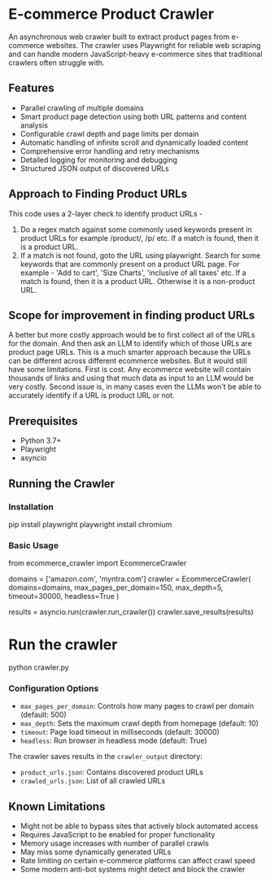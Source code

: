 # E-commerce Product Crawler

An asynchronous web crawler built to extract product pages from e-commerce websites. The crawler uses Playwright for reliable web scraping and can handle modern JavaScript-heavy e-commerce sites that traditional crawlers often struggle with.

## Features

- Parallel crawling of multiple domains
- Smart product page detection using both URL patterns and content analysis
- Configurable crawl depth and page limits per domain
- Automatic handling of infinite scroll and dynamically loaded content
- Comprehensive error handling and retry mechanisms
- Detailed logging for monitoring and debugging
- Structured JSON output of discovered URLs


## Approach to Finding Product URLs
This code uses a 2-layer check to identify product URLs -
1. Do a regex match against some commonly used keywords present in product URLs for example /product/, /p/ etc. If a match is found, then it is a product URL.
2. If a match is not found, goto the URL using playwright. Search for some keywords that are commonly present on a product URL page. For example - 'Add to cart', 'Size Charts', 'inclusive of all taxes' etc. If a match is found, then it is a product URL. Otherwise it is a non-product URL.

## Scope for improvement in finding product URLs
A better but more costly approach would be to first collect all of the URLs for the domain. And then ask an LLM to identify which of those URLs are product page URLs. This is a much smarter approach because the URLs can be different across different ecommerce websites.
But it would still have some limitations. First is cost. Any ecommerce website will contain thousands of links and using that much data as input to an LLM would be very costly. Second issue is, in many cases even the LLMs won't be able to accurately identify if a URL is product URL or not.


## Prerequisites

- Python 3.7+
- Playwright
- asyncio

## Running the Crawler

### Installation

pip install playwright
playwright install chromium


### Basic Usage

from ecommerce_crawler import EcommerceCrawler

domains = ['amazon.com', 'myntra.com']
crawler = EcommerceCrawler(
    domains=domains,
    max_pages_per_domain=150,
    max_depth=5,
    timeout=30000,
    headless=True
)

results = asyncio.run(crawler.run_crawler())
crawler.save_results(results)

# Run the crawler
python crawler.py 


### Configuration Options

- `max_pages_per_domain`: Controls how many pages to crawl per domain (default: 500)
- `max_depth`: Sets the maximum crawl depth from homepage (default: 10)
- `timeout`: Page load timeout in milliseconds (default: 30000)
- `headless`: Run browser in headless mode (default: True)

The crawler saves results in the `crawler_output` directory:
- `product_urls.json`: Contains discovered product URLs
- `crawled_urls.json`: List of all crawled URLs

## Known Limitations

- Might not be able to bypass sites that actively block automated access
- Requires JavaScript to be enabled for proper functionality
- Memory usage increases with number of parallel crawls
- May miss some dynamically generated URLs
- Rate limiting on certain e-commerce platforms can affect crawl speed
- Some modern anti-bot systems might detect and block the crawler


